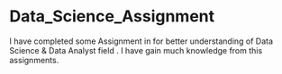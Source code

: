 # Data_Science_Assignment
I have completed some Assignment in for better understanding of Data Science &amp; Data Analyst field . I have gain much knowledge from this assignments.
